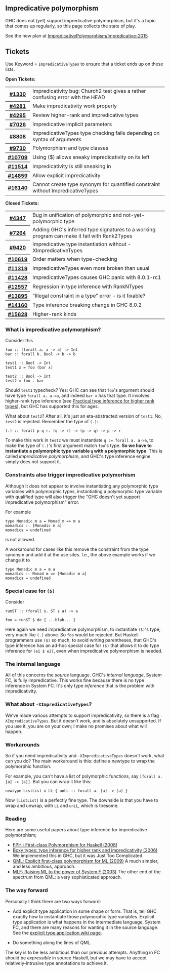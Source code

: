 ## Impredicative polymorphism


GHC does not (yet) support impredicative polymorphism, but it's a topic that comes up regularly, so this page collects the state of play.


See the new plan at [ImpredicativePolymorphism/Impredicative-2015](impredicative-polymorphism/impredicative-2015)

## Tickets



Use Keyword = `ImpredicativeTypes` to ensure that a ticket ends up on these lists.



**Open Tickets:**

<table><tr><th><a href="https://gitlab.haskell.org//ghc/ghc/issues/1330">#1330</a></th>
<td>Impredicativity bug: Church2 test gives a rather confusing error with the HEAD</td></tr>
<tr><th><a href="https://gitlab.haskell.org//ghc/ghc/issues/4281">#4281</a></th>
<td>Make impredicativity work properly</td></tr>
<tr><th><a href="https://gitlab.haskell.org//ghc/ghc/issues/4295">#4295</a></th>
<td>Review higher-rank and impredicative types</td></tr>
<tr><th><a href="https://gitlab.haskell.org//ghc/ghc/issues/7026">#7026</a></th>
<td>Impredicative implicit parameters</td></tr>
<tr><th><a href="https://gitlab.haskell.org//ghc/ghc/issues/8808">#8808</a></th>
<td>ImpredicativeTypes type checking fails depending on syntax of arguments</td></tr>
<tr><th><a href="https://gitlab.haskell.org//ghc/ghc/issues/9730">#9730</a></th>
<td>Polymorphism and type classes</td></tr>
<tr><th><a href="https://gitlab.haskell.org//ghc/ghc/issues/10709">#10709</a></th>
<td>Using ($) allows sneaky impredicativity on its left</td></tr>
<tr><th><a href="https://gitlab.haskell.org//ghc/ghc/issues/11514">#11514</a></th>
<td>Impredicativity is still sneaking in</td></tr>
<tr><th><a href="https://gitlab.haskell.org//ghc/ghc/issues/14859">#14859</a></th>
<td>Allow explicit impredicativity</td></tr>
<tr><th><a href="https://gitlab.haskell.org//ghc/ghc/issues/16140">#16140</a></th>
<td>Cannot create type synonym for quantified constraint without ImpredicativeTypes</td></tr></table>




**Closed Tickets:**

<table><tr><th><a href="https://gitlab.haskell.org//ghc/ghc/issues/4347">#4347</a></th>
<td>Bug in unification of polymorphic and not-yet-polymorphic type</td></tr>
<tr><th><a href="https://gitlab.haskell.org//ghc/ghc/issues/7264">#7264</a></th>
<td>Adding GHC&apos;s inferred type signatures to a working program can make it fail with Rank2Types</td></tr>
<tr><th><a href="https://gitlab.haskell.org//ghc/ghc/issues/9420">#9420</a></th>
<td>Impredicative type instantiation without -XImpredicativeTypes</td></tr>
<tr><th><a href="https://gitlab.haskell.org//ghc/ghc/issues/10619">#10619</a></th>
<td>Order matters when type-checking</td></tr>
<tr><th><a href="https://gitlab.haskell.org//ghc/ghc/issues/11319">#11319</a></th>
<td>ImpredicativeTypes even more broken than usual</td></tr>
<tr><th><a href="https://gitlab.haskell.org//ghc/ghc/issues/11428">#11428</a></th>
<td>ImpredicativeTypes causes GHC panic with 8.0.1-rc1</td></tr>
<tr><th><a href="https://gitlab.haskell.org//ghc/ghc/issues/12557">#12557</a></th>
<td>Regression in type inference with RankNTypes</td></tr>
<tr><th><a href="https://gitlab.haskell.org//ghc/ghc/issues/13895">#13895</a></th>
<td>&quot;Illegal constraint in a type&quot; error - is it fixable?</td></tr>
<tr><th><a href="https://gitlab.haskell.org//ghc/ghc/issues/14160">#14160</a></th>
<td>Type inference breaking change in GHC 8.0.2</td></tr>
<tr><th><a href="https://gitlab.haskell.org//ghc/ghc/issues/15628">#15628</a></th>
<td>Higher-rank kinds</td></tr></table>



### What is impredicative polymorphism?


Consider this

```wiki
foo :: (forall a. a -> a) -> Int
bar :: forall b. Bool -> b -> b

test1 :: Bool -> Int
test1 x = foo (bar x)

test2 :: Bool -> Int
test2 = foo . bar
```


Should `test1` typecheck?  Yes: GHC can see that `foo`'s argument should have type `forall a. a->a`, and indeed `bar x` has that type.  It involves higher-rank type inference (see [ Practical type inference for higher rank types](http://research.microsoft.com/en-us/um/people/simonpj/papers/higher-rank/index.htm)), but GHC has supported this for ages.


What about `test2`?  After all, it's just an eta-abstracted version of `test1`.  No, `test2` is rejected.  Remember the type of `(.)`:

```wiki
(.) :: forall p q r. (q -> r) -> (p -> q) -> p -> r
```


To make this work in `test2` we must instantiate `q := forall a. a->a`, to make the type of `(.)`'s first argument match `foo`'s type.  **So we have to instantiate a polymorphic type variable `q` with a polymorphic type**.  This is called *impredicative polymorphism*, and GHC's type inference engine simply does not support it.

### Constraints also trigger impredicative polymorhism


Although it does not appear to involve instantiating any polymorphic type variables with polymorphic types, instantiating a polymorphic type variable with qualified type will also trigger the "GHC doesn't yet support impredicative polymorphism" error.


For example

```wiki
type Monadic m a = Monad m => m a
monadics :: [Monadic m a]
monadics = undefined
```


is not allowed.


A workaround for cases like this remove the constraint from the type synonym and add it at the use sites. I.e., the above example works if we change it to

```wiki
type Monadic m a = m a
monadics :: Monad m => [Monadic m a]
monadics = undefined
```

### Special case for `($)`


Consider

```wiki
runST :: (forall s. ST s a) -> a

foo = runST $ do { ...blah... }
```


Here again we need impredicative polymorphism, to instantiate `($)`'s type, very much like `(.)` above. So `foo` would be rejected.  But Haskell programmers use `($)` so much, to avoid writing parentheses, that GHC's type inference has an ad-hoc special case for `($)` that allows it to do type inference for `(e1 $ e2)`, even when impredicative polymorphism is needed.

### The internal language


All of this concerns the *source* language.  GHC's *internal language*, System FC, is fully impredicative.  This works fine because there is no type inference in System FC.  It's only type *inference* that is the problem with impredicativity.

### What about `-XImpredicativeTypes`?


We've made various attempts to support impredicativity, so there is a flag `-XImpredicativeTypes`.  But it doesn't work, and is absolutely unsupported.  If you use it, you are on your own; I make no promises about what will happen.

### Workarounds


So if you need impredicativity and `-XImpredicativeTypes` doesn't work, what can you do?  The main workaround is this: define a newtype to wrap the polymorphic function.  


For example, you can't have a list of polymorphic functions, say `[forall a. [a] -> [a]]`.  But you can wrap it like this:

```wiki
newtype ListList = LL { unLL :: forall a. [a] -> [a] }
```


Now `[ListList]` is a perfectly fine type.  The downside is that you have to wrap and unwrap, with `LL` and `unLL`, which is tiresome.

### Reading


Here are some useful papers about type inference for impredicative polymorphism;
  

- [ FPH : First-class Polymorphism for Haskell (2008)](http://research.microsoft.com/en-us/um/people/simonpj/papers/boxy/)
- [ Boxy types: type inference for higher rank and impredicativity (2006)](http://research.microsoft.com/en-us/um/people/simonpj/papers/boxy/)  We implemented this in GHC, but it was Just Too Complicated.
- [ QML: Explicit first-class polymorphism for ML (2009)](http://research.microsoft.com/en-us/um/people/crusso/qml/) A much simpler, and less ambitious, approach.
- [ MLF: Raising ML to the power of System F (2003)](http://gallium.inria.fr/~remy/publications.html) The other end of the spectrum from QML: a very sophisticated approach.

### The way forward


Personally I think there are two ways forward:

- Add explicit type application in some shape or form.  That is, tell GHC exactly how to instantiate those polymorphic type variables.  Explicit type application is what happens in the intermediate language, System FC, and there are many reasons for wanting it in the source language.  See the [explicit type application wiki page](explicit-type-application).

- Do something along the lines of QML.


The key is to be less ambitious than our previous attempts.  Anything in FC should be *expressible* in source Haskell, but we may have to accept relatively-intrusive type annotations to achieve it.
